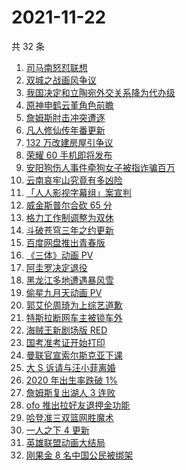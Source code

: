 # 2021-11-22

共 32 条

<!-- BEGIN -->
<!-- 最后更新时间 Mon Nov 22 2021 21:15:23 GMT+0800 (China Standard Time) -->

1. [司马南怒怼联想](https://www.zhihu.com/search?q=司马南)
1. [双城之战画风争议](https://www.zhihu.com/search?q=双城之战)
1. [我国决定和立陶宛外交关系降为代办级](https://www.zhihu.com/search?q=立陶宛)
1. [原神申鹤云堇角色前瞻](https://www.zhihu.com/search?q=原神)
1. [詹姆斯肘击冲突遭逐](https://www.zhihu.com/search?q=詹姆斯)
1. [凡人修仙传年番更新](https://www.zhihu.com/search?q=凡人修仙传)
1. [132 万改建房屋引争议](https://www.zhihu.com/search?q=梦想改造家)
1. [荣耀 60 手机即将发布](https://www.zhihu.com/search?q=荣耀60)
1. [安阳狗伤人事件牵狗女子被指诈骗百万](https://www.zhihu.com/search?q=安阳狗伤人)
1. [云南哀牢山究竟有多凶险](https://www.zhihu.com/search?q=云南哀牢山)
1. [「人人影视字幕组」案宣判](https://www.zhihu.com/search?q=人人影视)
1. [威金斯普尔合砍 65 分](https://www.zhihu.com/search?q=勇士)
1. [格力工作制调整为双休](https://www.zhihu.com/search?q=格力)
1. [斗破苍穹三年之约更新](https://www.zhihu.com/search?q=斗破苍穹三年之约)
1. [百度网盘推出青春版](https://www.zhihu.com/search?q=百度网盘)
1. [《三体》动画 PV](https://www.zhihu.com/search?q=三体)
1. [阿圭罗决定退役](https://www.zhihu.com/search?q=阿圭罗)
1. [黑龙江多地遭遇暴风雪](https://www.zhihu.com/search?q=黑龙江暴雪)
1. [偷星九月天动画 PV](https://www.zhihu.com/search?q=偷星九月天)
1. [郭艾伦周琦为上综艺道歉](https://www.zhihu.com/search?q=郭艾伦道歉)
1. [特斯拉断网车主被锁车外](https://www.zhihu.com/search?q=特斯拉断网)
1. [海贼王新剧场版 RED](https://www.zhihu.com/search?q=海贼王)
1. [国考准考证开始打印](https://www.zhihu.com/search?q=国考准考证)
1. [曼联官宣索尔斯克亚下课](https://www.zhihu.com/search?q=索尔斯克亚)
1. [大 S 诉请与汪小菲离婚](https://www.zhihu.com/search?q=大S离婚)
1. [2020 年出生率跌破 1%](https://www.zhihu.com/search?q=出生率)
1. [詹姆斯复出湖人 3 连败](https://www.zhihu.com/search?q=湖人)
1. [ofo 推出拉好友退押金功能](https://www.zhihu.com/search?q=ofo退押金)
1. [哈登准三双篮网胜魔术](https://www.zhihu.com/search?q=篮网)
1. [一人之下 4 更新](https://www.zhihu.com/search?q=一人之下4)
1. [英雄联盟动画大结局](https://www.zhihu.com/search?q=英雄联盟双城之战)
1. [刚果金 8 名中国公民被绑架](https://www.zhihu.com/search?q=刚果金)

<!-- END -->
